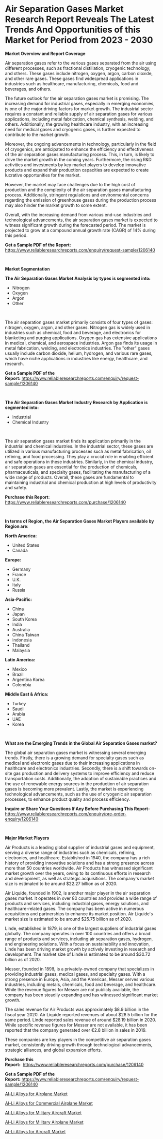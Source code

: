 <p><h1>Air Separation Gases Market Research Report Reveals The Latest Trends And Opportunities of this Market for Period from 2023 - 2030</h1></p><p><strong>Market Overview and Report Coverage</strong></p>
<p><p>Air separation gases refer to the various gases separated from the air using different processes, such as fractional distillation, cryogenic technology, and others. These gases include nitrogen, oxygen, argon, carbon dioxide, and other rare gases. These gases find widespread applications in industries such as healthcare, manufacturing, chemicals, food and beverages, and others.</p><p>The future outlook for the air separation gases market is promising. The increasing demand for industrial gases, especially in emerging economies, is one of the major driving factors for market growth. The industrial sector requires a constant and reliable supply of air separation gases for various applications, including metal fabrication, chemical synthesis, welding, and others. Additionally, the growing healthcare industry, with an increasing need for medical gases and cryogenic gases, is further expected to contribute to the market growth.</p><p>Moreover, the ongoing advancements in technology, particularly in the field of cryogenics, are anticipated to enhance the efficiency and effectiveness of the air separation gases manufacturing process. This, in turn, is likely to drive the market growth in the coming years. Furthermore, the rising R&D activities and investments by key market players to develop innovative products and expand their production capacities are expected to create lucrative opportunities for the market.</p><p>However, the market may face challenges due to the high cost of production and the complexity of the air separation gases manufacturing process. Additionally, stringent regulations and environmental concerns regarding the emission of greenhouse gases during the production process may also hinder the market growth to some extent.</p><p>Overall, with the increasing demand from various end-use industries and technological advancements, the air separation gases market is expected to witness significant growth during the forecasted period. The market is projected to grow at a compound annual growth rate (CAGR) of 14% during this period.</p></p>
<p><strong>Get a Sample PDF of the Report:</strong> <a href="https://www.reliableresearchreports.com/enquiry/request-sample/1206140">https://www.reliableresearchreports.com/enquiry/request-sample/1206140</a></p>
<p>&nbsp;</p>
<p><strong>Market Segmentation</strong></p>
<p><strong>The Air Separation Gases Market Analysis by types is segmented into:</strong></p>
<p><ul><li>Nitrogen</li><li>Oxygen</li><li>Argon</li><li>Other</li></ul></p>
<p>&nbsp;</p>
<p><p>The air separation gases market primarily consists of four types of gases: nitrogen, oxygen, argon, and other gases. Nitrogen gas is widely used in industries such as chemical, food and beverage, and electronics for blanketing and purging applications. Oxygen gas has extensive applications in medical, chemical, and aerospace industries. Argon gas finds its usage in metal fabrication, welding, and electronics industries. The "other" gases usually include carbon dioxide, helium, hydrogen, and various rare gases, which have niche applications in industries like energy, healthcare, and research.</p></p>
<p><strong>Get a Sample PDF of the Report:</strong>&nbsp;<a href="https://www.reliableresearchreports.com/enquiry/request-sample/1206140">https://www.reliableresearchreports.com/enquiry/request-sample/1206140</a></p>
<p>&nbsp;</p>
<p><strong>The Air Separation Gases Market Industry Research by Application is segmented into:</strong></p>
<p><ul><li>Industrial</li><li>Chemical Industry</li></ul></p>
<p>&nbsp;</p>
<p><p>The air separation gases market finds its application primarily in the industrial and chemical industries. In the industrial sector, these gases are utilized in various manufacturing processes such as metal fabrication, oil refining, and food processing. They play a crucial role in enabling efficient and safe operations in these industries. Similarly, in the chemical industry, air separation gases are essential for the production of chemicals, pharmaceuticals, and specialty gases, facilitating the manufacturing of a wide range of products. Overall, these gases are fundamental to maintaining industrial and chemical production at high levels of productivity and safety.</p></p>
<p><strong>Purchase this Report:</strong>&nbsp; <a href="https://www.reliableresearchreports.com/purchase/1206140">https://www.reliableresearchreports.com/purchase/1206140</a></p>
<p>&nbsp;</p>
<p><strong>In terms of Region, the Air Separation Gases Market Players available by Region are:</strong></p>
<p>
    <p> <strong> North America: </strong>
        <ul>
            <li>United States</li>
            <li>Canada</li>
        </ul>
        </p> 
    <p> <strong> Europe: </strong>
        <ul>
            <li>Germany</li>
            <li>France</li>
            <li>U.K.</li>
            <li>Italy</li>
            <li>Russia</li>
        </ul>
        </p> 
    <p> <strong> Asia-Pacific: </strong>
        <ul>
            <li>China</li>
            <li>Japan</li>
            <li>South Korea</li>
            <li>India</li>
            <li>Australia</li>
            <li>China Taiwan</li>
            <li>Indonesia</li>
            <li>Thailand</li>
            <li>Malaysia</li>
        </ul>
        </p> 
    <p> <strong> Latin America: </strong>
        <ul>
            <li>Mexico</li>
            <li>Brazil</li>
            <li>Argentina Korea</li>
            <li>Colombia</li>
        </ul>
        </p> 
    <p> <strong> Middle East & Africa: </strong>
        <ul>
            <li>Turkey</li>
            <li>Saudi</li>
            <li>Arabia</li>
            <li>UAE</li>
            <li>Korea</li>
        </ul>
    </p>
    </p>
<p>&nbsp;</p>
<p><strong>What are the Emerging Trends in the Global Air Separation Gases market?</strong></p>
<p><p>The global air separation gases market is witnessing several emerging trends. Firstly, there is a growing demand for specialty gases such as medical and electronic gases due to their increasing applications in healthcare and electronics industries. Secondly, there is a shift towards on-site gas production and delivery systems to improve efficiency and reduce transportation costs. Additionally, the adoption of sustainable practices and the use of renewable energy sources in the production of air separation gases is becoming more prevalent. Lastly, the market is experiencing technological advancements, such as the use of cryogenic air separation processes, to enhance product quality and process efficiency.</p></p>
<p><strong>Inquire or Share Your Questions If Any Before Purchasing This Report</strong>- <a href="https://www.reliableresearchreports.com/enquiry/pre-order-enquiry/1206140">https://www.reliableresearchreports.com/enquiry/pre-order-enquiry/1206140</a></p>
<p>&nbsp;</p>
<p><strong>Major Market Players</strong></p>
<p><p>Air Products is a leading global supplier of industrial gases and equipment, serving a diverse range of industries such as chemicals, refining, electronics, and healthcare. Established in 1940, the company has a rich history of providing innovative solutions and has a strong presence across more than 50 countries worldwide. Air Products has witnessed significant market growth over the years, owing to its continuous efforts in research and development, as well as strategic acquisitions. The company's market size is estimated to be around $22.27 billion as of 2020.</p><p>Air Liquide, founded in 1902, is another major player in the air separation gases market. It operates in over 80 countries and provides a wide range of products and services, including industrial gases, energy solutions, and healthcare-related gases. The company has been active in numerous acquisitions and partnerships to enhance its market position. Air Liquide's market size is estimated to be around $25.75 billion as of 2020.</p><p>Linde, established in 1879, is one of the largest suppliers of industrial gases globally. The company operates in over 100 countries and offers a broad range of products and services, including air separation gases, hydrogen, and engineering solutions. With a focus on sustainability and innovation, Linde has been driving market growth by actively investing in research and development. The market size of Linde is estimated to be around $30.72 billion as of 2020.</p><p>Messer, founded in 1898, is a privately-owned company that specializes in providing industrial gases, medical gases, and specialty gases. With a strong presence in Europe, Asia, and the Americas, Messer serves various industries, including metals, chemicals, food and beverage, and healthcare. While the revenue figures for Messer are not publicly available, the company has been steadily expanding and has witnessed significant market growth.</p><p>The sales revenue for Air Products was approximately $8.9 billion in the fiscal year 2020. Air Liquide reported revenues of about $28.5 billion for the same period. Linde reported sales revenue of around $28.19 billion in 2020. While specific revenue figures for Messer are not available, it has been reported that the company generated over €2.8 billion in sales in 2019.</p><p>These companies are key players in the competitive air separation gases market, consistently driving growth through technological advancements, strategic alliances, and global expansion efforts.</p></p>
<p><strong>Purchase this Report:</strong>&nbsp;&nbsp;<a href="https://www.reliableresearchreports.com/purchase/1206140">https://www.reliableresearchreports.com/purchase/1206140</a></p>
<p></p>
<p><strong>Get a Sample PDF of the Report:</strong>&nbsp;<a href="https://www.reliableresearchreports.com/enquiry/request-sample/1206140">https://www.reliableresearchreports.com/enquiry/request-sample/1206140</a></p>
<p><p><a href="https://github.com/ChiragRp1/Market-Research-Report-List-2/blob/main/al-li-alloys-for-airplane-market.md">Al-Li Alloys for Airplane Market</a></p><p><a href="https://github.com/Chiragrp24/Market-Research-Report-List-2/blob/main/al-li-alloys-for-commercial-airplane-market.md">Al-Li Alloys for Commercial Airplane Market</a></p><p><a href="https://github.com/Chiragrp23/Market-Research-Report-List-2/blob/main/al-li-alloys-for-military-aircraft-market.md">Al-Li Alloys for Military Aircraft Market</a></p><p><a href="https://github.com/Chiragrp22/Market-Research-Report-List-2/blob/main/al-li-alloys-for-military-airplane-market.md">Al-Li Alloys for Military Airplane Market</a></p><p><a href="https://github.com/ChiragRP21/Market-Research-Report-List-2/blob/main/al-li-alloys-for-aircraft-market.md">Al-Li Alloys for Aircraft Market</a></p></p>